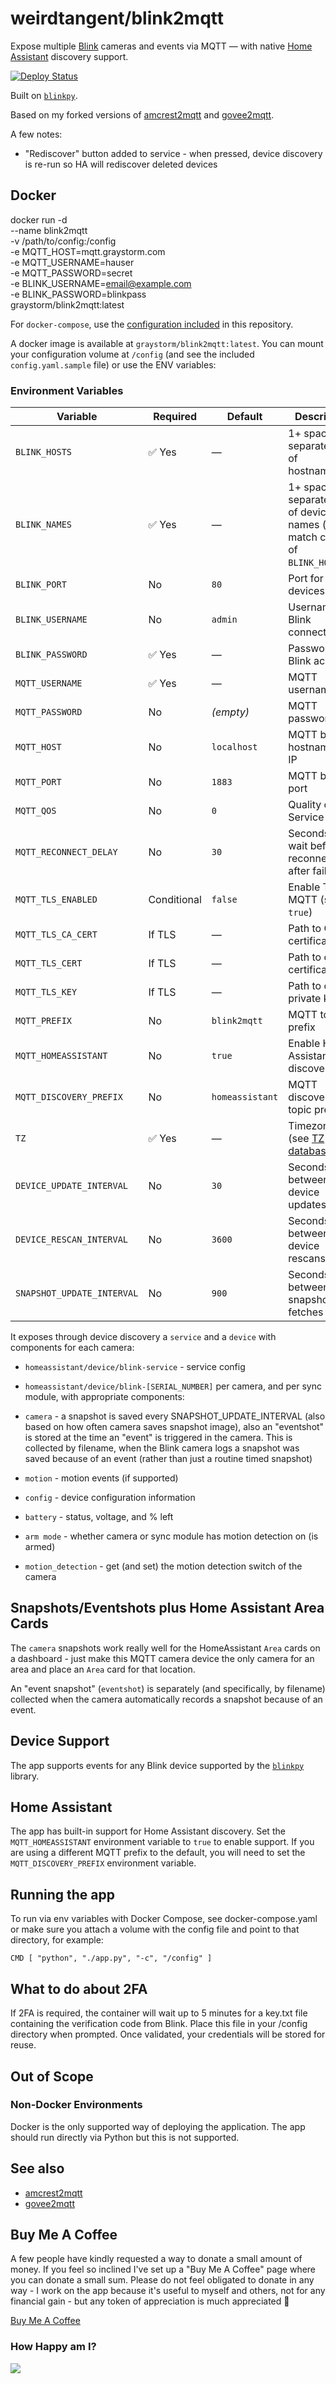 # weirdtangent/blink2mqtt

Expose multiple [Blink](https://blinkforhome.com) cameras and events via MQTT —
with native [Home Assistant](https://www.home-assistant.io) discovery support.

[![Deploy Status](https://github.com/weirdtangent/blink2mqtt/actions/workflows/deploy.yaml/badge.svg)](https://github.com/weirdtangent/blink2mqtt/actions/workflows/deploy.yaml)

Built on [`blinkpy`](https://github.com/fronzbot/blinkpy).

Based on my forked versions of [amcrest2mqtt](https://github.com/weirdtangent/amcrest2mqtt)
and [govee2mqtt](https://github.com/weirdtangent/govee2mqtt).

A few notes:
* "Rediscover" button added to service - when pressed, device discovery is re-run so HA will rediscover deleted devices

## Docker

docker run -d \
  --name blink2mqtt \
  -v /path/to/config:/config \
  -e MQTT_HOST=mqtt.graystorm.com \
  -e MQTT_USERNAME=hauser \
  -e MQTT_PASSWORD=secret \
  -e BLINK_USERNAME=email@example.com \
  -e BLINK_PASSWORD=blinkpass \
  graystorm/blink2mqtt:latest

For `docker-compose`, use the [configuration included](https://github.com/weirdtangent/blink2mqtt/blob/master/docker-compose.yaml) in this repository.

A docker image is available at `graystorm/blink2mqtt:latest`. You can mount your configuration volume at `/config` (and see the included `config.yaml.sample` file) or use the ENV variables:

### Environment Variables

| Variable | Required | Default | Description |
|-----------|-----------|----------|-------------|
| `BLINK_HOSTS` | ✅ Yes | — | 1+ space-separated list of hostnames/IPs |
| `BLINK_NAMES` | ✅ Yes | — | 1+ space-separated list of device names (must match count of `BLINK_HOSTS`) |
| `BLINK_PORT` | No | `80` | Port for Blink devices |
| `BLINK_USERNAME` | No | `admin` | Username for Blink connection |
| `BLINK_PASSWORD` | ✅ Yes | — | Password for Blink account |
| `MQTT_USERNAME` | ✅ Yes | — | MQTT username |
| `MQTT_PASSWORD` | No | *(empty)* | MQTT password |
| `MQTT_HOST` | No | `localhost` | MQTT broker hostname or IP |
| `MQTT_PORT` | No | `1883` | MQTT broker port |
| `MQTT_QOS` | No | `0` | Quality of Service (0–2) |
| `MQTT_RECONNECT_DELAY` | No | `30` | Seconds to wait before reconnecting after failure |
| `MQTT_TLS_ENABLED` | Conditional | `false` | Enable TLS for MQTT (set to `true`) |
| `MQTT_TLS_CA_CERT` | If TLS | — | Path to CA certificate |
| `MQTT_TLS_CERT` | If TLS | — | Path to client certificate |
| `MQTT_TLS_KEY` | If TLS | — | Path to client private key |
| `MQTT_PREFIX` | No | `blink2mqtt` | MQTT topic prefix |
| `MQTT_HOMEASSISTANT` | No | `true` | Enable Home Assistant discovery |
| `MQTT_DISCOVERY_PREFIX` | No | `homeassistant` | MQTT discovery topic prefix |
| `TZ` | ✅ Yes | — | Timezone (see [TZ database list](https://en.wikipedia.org/wiki/List_of_tz_database_time_zones#List)) |
| `DEVICE_UPDATE_INTERVAL` | No | `30` | Seconds between device updates |
| `DEVICE_RESCAN_INTERVAL` | No | `3600` | Seconds between device rescans |
| `SNAPSHOT_UPDATE_INTERVAL` | No | `900` | Seconds between snapshot fetches |

It exposes through device discovery a `service` and a `device` with components for each camera:

-   `homeassistant/device/blink-service` - service config

-   `homeassistant/device/blink-[SERIAL_NUMBER]` per camera, and per sync module, with appropriate components:
-    `camera`           - a snapshot is saved every SNAPSHOT_UPDATE_INTERVAL (also based on how often camera saves snapshot image), also an "eventshot" is stored at the time an "event" is triggered in the camera. This is collected by filename, when the Blink camera logs a snapshot was saved because of an event (rather than just a routine timed snapshot)
-    `motion`           - motion events (if supported)
-    `config`           - device configuration information
-    `battery`          - status, voltage, and % left
-    `arm mode`         - whether camera or sync module has motion detection on (is armed)
-    `motion_detection` - get (and set) the motion detection switch of the camera

## Snapshots/Eventshots plus Home Assistant Area Cards

The `camera` snapshots work really well for the HomeAssistant `Area` cards on a dashboard - just make this MQTT camera device the only camera for an area and place an `Area` card for that location.

An "event snapshot" (`eventshot`) is separately (and specifically, by filename) collected when the camera automatically records a snapshot because of an event.

## Device Support

The app supports events for any Blink device supported by the [`blinkpy`](https://github.com/fronzbot/blinkpy) library.

## Home Assistant

The app has built-in support for Home Assistant discovery. Set the `MQTT_HOMEASSISTANT` environment variable to `true` to enable support.
If you are using a different MQTT prefix to the default, you will need to set the `MQTT_DISCOVERY_PREFIX` environment variable.

## Running the app

To run via env variables with Docker Compose, see docker-compose.yaml
or make sure you attach a volume with the config file and point to that directory, for example:
```
CMD [ "python", "./app.py", "-c", "/config" ]
```

## What to do about 2FA

If 2FA is required, the container will wait up to 5 minutes for a key.txt file
containing the verification code from Blink. Place this file in your /config directory
when prompted. Once validated, your credentials will be stored for reuse.

## Out of Scope

### Non-Docker Environments

Docker is the only supported way of deploying the application. The app should run directly via Python but this is not supported.

## See also
* [amcrest2mqtt](https://github.com/weirdtangent/amcrest2mqtt)
* [govee2mqtt](https://github.com/weirdtangent/govee2mqtt)

## Buy Me A Coffee

A few people have kindly requested a way to donate a small amount of money. If you feel so inclined I've set up a "Buy Me A Coffee"
page where you can donate a small sum. Please do not feel obligated to donate in any way - I work on the app because it's
useful to myself and others, not for any financial gain - but any token of appreciation is much appreciated 🙂

<a href="https://buymeacoffee.com/weirdtangent">Buy Me A Coffee</a>

### How Happy am I?

<img src="https://github.com/weirdtangent/blink2mqtt/actions/workflows/deploy.yaml/badge.svg" />
